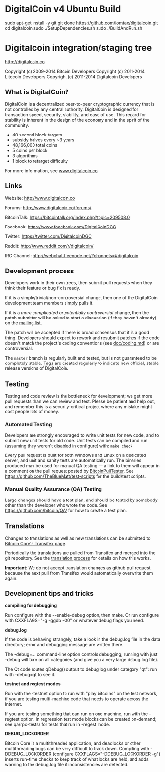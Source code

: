 DigitalCoin v4 Ubuntu Build
=====================================

sudo apt-get install -y git
git clone https://github.com/lomtax/digitalcoin.git
cd digitalcoin
sudo ./SetupDependencies.sh
sudo ./BuildAndRun.sh

Digitalcoin integration/staging tree
=====================================

http://digitalcoin.co

Copyright (c) 2009-2014 Bitcoin Developers
Copyright (c) 2011-2014 Litecoin Developers 
Copyright (c) 2011-2014 Digitalcoin Developers

What is DigitalCoin?
--------------------
DigitalCoin is a decentralized peer-to-peer cryptographic currency that is not controlled by any central authority. DigitalCoin is designed for transaction speed, security, stability, and ease of use. This regard for stability is inherent in the design of the economy and in the spirit of the community.

- 40 second block targets
- subsidy halves every ~3 years
- 48,166,000 total coins
- 5 coins per block
- 3 algorithms
- 1 block to retarget difficulty

For more information, see www.digitalcoin.co

Links
------------------------
Website: http://www.digitalcoin.co

Forums: http://www.digitalcoin.co/forums/

BitcoinTalk: https://bitcointalk.org/index.php?topic=209508.0

Facebook: https://www.facebook.com/DigitalCoinDGC

Twitter: https://twitter.com/DigitalcoinDGC

Reddit: http://www.reddit.com/r/digitalcoin/

IRC Channel: http://webchat.freenode.net/?channels=#digitalcoin

Development process
-------------------

Developers work in their own trees, then submit pull requests when they think
their feature or bug fix is ready.

If it is a simple/trivial/non-controversial change, then one of the DigitalCoin
development team members simply pulls it.

If it is a *more complicated or potentially controversial* change, then the patch
submitter will be asked to start a discussion (if they haven't already) on the
[mailing list](http://sourceforge.net/mailarchive/forum.php?forum_name=bitcoin-development).

The patch will be accepted if there is broad consensus that it is a good thing.
Developers should expect to rework and resubmit patches if the code doesn't
match the project's coding conventions (see [doc/coding.md](doc/coding.md)) or are
controversial.

The `master` branch is regularly built and tested, but is not guaranteed to be
completely stable. [Tags](https://github.com/digitalcoin/digitalcoin/tags) are created
regularly to indicate new official, stable release versions of DigitalCoin.

Testing
-------

Testing and code review is the bottleneck for development; we get more pull
requests than we can review and test. Please be patient and help out, and
remember this is a security-critical project where any mistake might cost people
lots of money.

### Automated Testing

Developers are strongly encouraged to write unit tests for new code, and to
submit new unit tests for old code. Unit tests can be compiled and run (assuming they weren't disabled in configure) with: `make check`

Every pull request is built for both Windows and Linux on a dedicated server,
and unit and sanity tests are automatically run. The binaries produced may be
used for manual QA testing — a link to them will appear in a comment on the
pull request posted by [BitcoinPullTester](https://github.com/BitcoinPullTester). See https://github.com/TheBlueMatt/test-scripts
for the build/test scripts.

### Manual Quality Assurance (QA) Testing

Large changes should have a test plan, and should be tested by somebody other
than the developer who wrote the code.
See https://github.com/bitcoin/QA/ for how to create a test plan.

Translations
------------

Changes to translations as well as new translations can be submitted to
[Bitcoin Core's Transifex page](https://www.transifex.com/projects/p/bitcoin/).

Periodically the translations are pulled from Transifex and merged into the git repository. See the
[translation process](doc/translation_process.md) for details on how this works.

**Important**: We do not accept translation changes as github pull request because the next
pull from Transifex would automatically overwrite them again.

Development tips and tricks
---------------------------

**compiling for debugging**

Run configure with the --enable-debug option, then make. Or run configure with
CXXFLAGS="-g -ggdb -O0" or whatever debug flags you need.

**debug.log**

If the code is behaving strangely, take a look in the debug.log file in the data directory;
error and debugging message are written there.

The -debug=... command-line option controls debugging; running with just -debug will turn
on all categories (and give you a very large debug.log file).

The Qt code routes qDebug() output to debug.log under category "qt": run with -debug=qt
to see it.

**testnet and regtest modes**

Run with the -testnet option to run with "play bitcoins" on the test network, if you
are testing multi-machine code that needs to operate across the internet.

If you are testing something that can run on one machine, run with the -regtest option.
In regression test mode blocks can be created on-demand; see qa/rpc-tests/ for tests
that run in -regest mode.

**DEBUG_LOCKORDER**

Bitcoin Core is a multithreaded application, and deadlocks or other multithreading bugs
can be very difficult to track down. Compiling with -DDEBUG_LOCKORDER (configure
CXXFLAGS="-DDEBUG_LOCKORDER -g") inserts run-time checks to keep track of what locks
are held, and adds warning to the debug.log file if inconsistencies are detected.
